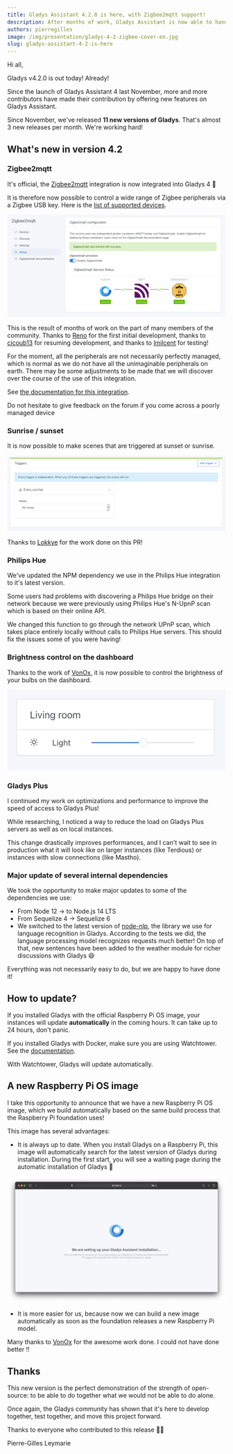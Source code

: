 ```yaml
---
title: Gladys Assistant 4.2.0 is here, with Zigbee2mqtt support!
description: After months of work, Gladys Assistant is now able to handle Zigbee devices!
authors: pierregilles
image: /img/presentation/gladys-4-2-zigbee-cover-en.jpg
slug: gladys-assistant-4-2-is-here
---
```


Hi all,

Gladys v4.2.0 is out today! Already!

Since the launch of Gladys Assistant 4 last November, more and more contributors have made their contribution by offering new features on Gladys Assistant.

Since November, we've released **11 new versions of Gladys**. That's almost 3 new releases per month. We're working hard!

## What's new in version 4.2

### Zigbee2mqtt

It's official, the [Zigbee2mqtt](https://www.zigbee2mqtt.io/) integration is now integrated into Gladys 4 🚀

It is therefore now possible to control a wide range of Zigbee peripherals via a Zigbee USB key. Here is the [list of supported devices](https://www.zigbee2mqtt.io/information/supported_devices.html).

![Zigbee2Mqtt GladysAssistant](../static/img/articles/en/gladys-4-2/zigbee2mqtt.png)

This is the result of months of work on the part of many members of the community. Thanks to [Reno](https://community.gladysassistant.com/u/reno/summary) for the first initial development, thanks to [cicoub13](https://community.gladysassistant.com/u/cicoub13/summary) for resuming development, and thanks to [lmilcent](https://community.gladysassistant.com/u/lmilcent/summary) for testing!

For the moment, all the peripherals are not necessarily perfectly managed, which is normal as we do not have all the unimaginable peripherals on earth. There may be some adjustments to be made that we will discover over the course of the use of this integration.

See [the documentation for this integration](/docs/integrations/zigbee2mqtt).

Do not hesitate to give feedback on the forum if you come across a poorly managed device

### Sunrise / sunset

It is now possible to make scenes that are triggered at sunset or sunrise.

![Sunrise](../static/img/articles/en/gladys-4-2/sunrise-2.png)

Thanks to [Lokkye](https://community.gladysassistant.com/u/lokkye/summary) for the work done on this PR!

### Philips Hue

We've updated the NPM dependency we use in the Philips Hue integration to it's latest version.

Some users had problems with discovering a Philips Hue bridge on their network because we were previously using Philips Hue's N-UpnP scan which is based on their online API.

We changed this function to go through the network UPnP scan, which takes place entirely locally without calls to Philips Hue servers. This should fix the issues some of you were having!

### Brightness control on the dashboard

Thanks to the work of [VonOx](https://community.gladysassistant.com/u/vonox/summary), it is now possible to control the brightness of your bulbs on the dashboard.

![Brightness](../static/img/articles/en/gladys-4-2/light.png)

### Gladys Plus

I continued my work on optimizations and performance to improve the speed of access to Gladys Plus!

While researching, I noticed a way to reduce the load on Gladys Plus servers as well as on local instances.

This change drastically improves performances, and I can't wait to see in production what it will look like on larger instances (like Terdious) or instances with slow connections (like Mastho).

### Major update of several internal dependencies

We took the opportunity to make major updates to some of the dependencies we use:

- From Node 12 -> to Node.js 14 LTS
- From Sequelize 4 -> Sequelize 6
- We switched to the latest version of [node-nlp](https://github.com/axa-group/nlp.js), the library we use for language recognition in Gladys. According to the tests we did, the language processing model recognizes requests much better! On top of that, new sentences have been added to the weather module for richer discussions with Gladys 😄

Everything was not necessarily easy to do, but we are happy to have done it!

## How to update?

If you installed Gladys with the official Raspberry Pi OS image, your instances will update **automatically** in the coming hours. It can take up to 24 hours, don't panic.

If you installed Gladys with Docker, make sure you are using Watchtower. See the [documentation](/docs/installation/docker#auto-upgrade-gladys-with-watchtower).

With Watchtower, Gladys will update automatically.

## A new Raspberry Pi OS image

I take this opportunity to announce that we have a new Raspberry Pi OS image, which we build automatically based on the same build process that the Raspberry Pi foundation uses!

This image has several advantages:

- It is always up to date. When you install Gladys on a Raspberry Pi, this image will automatically search for the latest version of Gladys during installation. During the first start, you will see a waiting page during the automatic installation of Gladys 🙂

![New RaspberryPi OS image](../static/img/articles/en/gladys-4-2/new-image.jpg)

- It is more easier for us, because now we can build a new image automatically as soon as the foundation releases a new Raspberry Pi model.

Many thanks to [VonOx](https://community.gladysassistant.com/u/vonox/summary) for the awesome work done. I could not have done better !!

## Thanks

This new version is the perfect demonstration of the strength of open-source: to be able to do together what we would not be able to do alone.

Once again, the Gladys community has shown that it's here to develop together, test together, and move this project forward.

Thanks to everyone who contributed to this release 👏👏

Pierre-Gilles Leymarie
